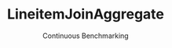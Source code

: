 ---
layout: docu
title: LineitemJoinAggregate
subtitle: Continuous Benchmarking
selected: Aggregate
expanded: Benchmarking
benchmark: /individual_results/LineitemJoinAggregate.html
---